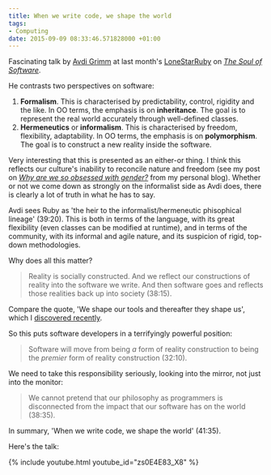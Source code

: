 ```yaml
---
title: When we write code, we shape the world
tags:
- Computing
date: 2015-09-09 08:33:46.571828000 +01:00
---
```

Fascinating talk by [Avdi Grimm](http://about.avdi.org/) at last month's [LoneStarRuby](http://www.lonestarruby.org/) on [_The Soul of Software_](https://www.youtube.com/watch?v=zs0E4E83_X8).

He contrasts two perspectives on software:

1. **Formalism**. This is characterised by predictability, control, rigidity and the like. In OO terms, the emphasis is on **inheritance**. The goal is to represent the real world accurately through well-defined classes.
1. **Hermeneutics** or **informalism**. This is characterised by freedom, flexibility, adaptability. In OO terms, the emphasis is on **polymorphism**. The goal is to construct a new reality inside the software.

Very interesting that this is presented as an either-or thing. I think this reflects our culture's inability to reconcile nature and freedom (see my post on [_Why are we so obsessed with gender?_](http://www.anthonysmith.me.uk/2015/06/05/why-are-we-so-obsessed-with-gender/) from my personal blog). Whether or not we come down as strongly on the informalist side as Avdi does, there is clearly a lot of truth in what he has to say.

Avdi sees Ruby as 'the heir to the informalist/hermeneutic phisophical lineage' (39:20). This is both in terms of the language, with its great flexibility (even classes can be modified at runtime), and in terms of the community, with its informal and agile nature, and its suspicion of rigid, top-down methodologies.

Why does all this matter?

> Reality is socially constructed. And we reflect our constructions of reality into the software we write. And then software goes and reflects those realities back up into society (38:15).

Compare the quote, 'We shape our tools and thereafter they shape us', which I [discovered recently](http://faithinscholarship.org.uk/coding-christ/).

So this puts software developers in a terrifyingly powerful position:

> Software will move from being _a_ form of reality construction to being the _premier_ form of reality construction (32:10).

We need to take this responsibility seriously, looking into the mirror, not just into the monitor:

> We cannot pretend that our philosophy as programmers is disconnected from the impact that our software has on the world (38:35).

In summary, 'When we write code, we shape the world' (41:35).

Here's the talk:

{% include youtube.html youtube_id="zs0E4E83_X8" %}
